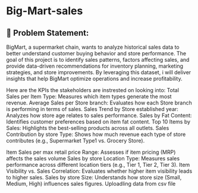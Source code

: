# Big-Mart-sales

## 📌 Problem Statement:
BigMart, a supermarket chain, wants to analyze historical sales data to better understand customer buying behavior and store performance. The goal of this project is to identify sales patterns, factors affecting sales, and provide data-driven recommendations for inventory planning, marketing strategies, and store improvements. By leveraging this dataset, i will deliver insights that help BigMart optimize operations and increase profitability.

Here are the KPIs the stakeholders are instrested on looking into:
Total Sales per Item Type: Measures which item types generate the most revenue.
Average Sales per Store branch: Evaluates how each Store branch is performing in terms of sales.
Sales Trend by Store established year: Analyzes how store age relates to sales performance.
Sales by Fat Content: Identifies customer preferences based on item fat content.
Top 10 Items by Sales: Highlights the best-selling products across all outlets.
Sales Contribution by store Type: Shows how much revenue each type of store contributes (e.g., Supermarket Type1 vs. Grocery Store).

Item Sales per max retail price Range: Assesses if item pricing (MRP) affects the sales volume
Sales by store Location Type: Measures sales performance across different location tiers (e.g., Tier 1, Tier 2, Tier 3).
Item Visibility vs. Sales Correlation: Evaluates whether higher item visibility leads to higher sales.
Sales by store Size: Understands how store size (Small, Medium, High) influences sales figures.
Uploadling data from csv file
